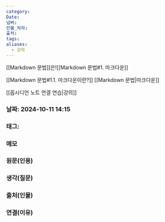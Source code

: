 ```yaml
---
category: 
Date: 
넘버: 
인물_저자: 
출처: 
tags: 
aliases:
  - 강의
---
```

[[Markdown 문법]]은![[Markdown 문법#1. 마크다운]]

[[Markdown 문법#1.1. 마크다운이란?]]
[[Markdown 문법|마크다운]]


[[옵시디언 노트 연결 연습|강의]]

### 날짜: 2024-10-11 14:15

### 태그:

### 메모

### 원문(인용)

### 생각(질문)

### 출처(인물)

### 연결(이유)

